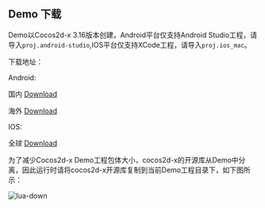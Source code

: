 ## Demo 下载

Demo以Cocos2d-x 3.16版本创建，Android平台仅支持Android Studio工程，请导入`proj.android-studio`,IOS平台仅支持XCode工程，请导入`proj.ios_mac`。

下载地址：

Android:

 国内 [Download](https://github.com/wawo00/UPSDK_Sample2CocosJS/tree/3006_domestic "Download")
 
 海外 [Download](https://github.com/wawo00/UPSDK_Sample2CocosJS/tree/3006_foreign "Download")

IOS:

 全球 [Download](http://cnimg.dataverse.cn/upsdk/MyJSGame.zip "Download")

为了减少Cocos2d-x Demo工程包体大小，cocos2d-x的开源库从Demo中分离，因此运行时请将cocos2d-x开源库复制到当前Demo工程目录下，如下图所示：

![lua-down](http://docc.upltv.com/uploads/201805/5ae999f00fdc6_5ae999f0.jpeg "lua-down")
